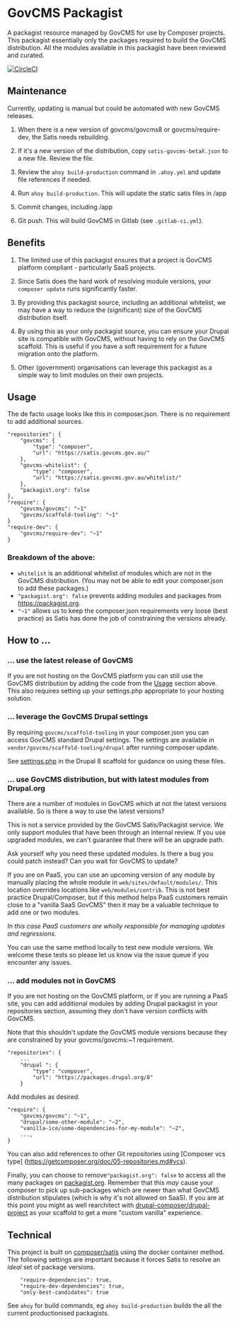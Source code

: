 # GovCMS Packagist

A packagist resource managed by GovCMS for use by Composer projects. This packagist
essentially only the packages required to build the GovCMS distribution.
All the modules available in this packagist have been reviewed and curated.

[![CircleCI](https://circleci.com/gh/govCMS/govcms8lagoon.svg?style=svg)](https://circleci.com/gh/govCMS/govcms8lagoon)

## Maintenance

Currently, updating is manual but could be automated with new GovCMS releases.

1. When there is a new version of govcms/govcms8 or govcms/require-dev, the
Satis needs rebuilding.

2. If it's a new version of the distribution, copy `satis-govcms-betaX.json`
to a new file. Review the file.

3. Review the `ahoy build-production` command in `.ahoy.yml` and update file
references if needed.

4. Run `ahoy build-production`. This will update the static satis files in /app

5. Commit changes, including /app

6. Git push. This will build GovCMS in Gitlab (see `.gitlab-ci.yml`).


## Benefits

1. The limited use of this packagist ensures that a project is GovCMS platform
compliant - particularly SaaS projects.

2. Since Satis does the hard work of resolving module versions, your `composer update`
runs significantly faster.

3. By providing this packagist source, including an additional whitelist, we 
may have a way to reduce the (significant) size of the GovCMS distribution itself.

4. By using this as your only packagist source, you can ensure your Drupal
site is compatible with GovCMS, without having to rely on the GovCMS scaffold.
This is useful if you have a soft requirement for a future migration onto the
platform.

5. Other (government) organisations can leverage this packagist as a simple
way to limit modules on their own projects.


## Usage

The de facto usage looks like this in composer.json. There is no requirement
to add additional sources.

```
"repositories": {
    "govcms": {
        "type": "composer",
        "url": "https://satis.govcms.gov.au/"
    },
    "govcms-whitelist": {
        "type": "composer",
        "url": "https://satis.govcms.gov.au/whitelist/"
    },
    "packagist.org": false
},
"require": {
    "govcms/govcms": "~1"
    "govcms/scaffold-tooling": "~1"
}
"require-dev": {
    "govcms/require-dev": "~1"
}

```

### Breakdown of the above:

* `whitelist` is an additional whitelist of modules which are not in the GovCMS
distribution. (You may not be able to edit your composer.json to add these packages.)
* `"packagist.org": false` prevents adding modules and packages from https://packagist.org.
* `"~1"` allows us to keep the composer.json requirements very loose (best practice) as
Satis has done the job of constraining the versions already.


## How to ...

### ... use the latest release of GovCMS

If you are not hosting on the GovCMS platform you can still use the GovCMS
distribution by adding the code from the [Usage](#usage) section above. This also
requires setting up your settings.php appropriate to your hosting solution.

### ... leverage the GovCMS Drupal settings

By requiring `govcms/scaffold-tooling` in your composer.json you can 
access GovCMS standard Drupal settings. The settings are available in
`vendor/govcms/scaffold-tooling/drupal` after running composer update.

See [settings.php](https://github.com/govCMS/govcms8-scaffold-paas/blob/develop/web/sites/default/settings.php)
in the Drupal 8 scaffold for guidance on using these files.

### ... use GovCMS distribution, but with latest modules from Drupal.org

There are a number of modules in GovCMS which at not the latest
versions available. So is there a way to use the latest versions?

This is not a service provided by the GovCMS Satis/Packagist service. We
only support modules that have been through an internal review. If 
you use upgraded modules, we can't guarantee that there will be an
upgrade path.

Ask yourself why you need these updated modules. Is there a bug you
could patch instead? Can you wait for GovCMS to update?

If you are on PaaS, you can use an upcoming version of any module by manually
placing the whole module in `web/sites/default/modules/`. This location
overrides locations like `web/modules/contrib`. This is not best practice
Drupal/Composer, but if this method helps PaaS customers remain close to a
"vanilla SaaS GovCMS" then it may be a valuable technique to add one or two modules.

*In this case PaaS customers are wholly responsible for managing updates and regressions.*

You can use the same method locally to test new module versions. We welcome
these tests so please let us know via the issue queue if you
encounter any issues.

### ... add modules not in GovCMS

If you are not hosting on the GovCMS platform, or if you are running
a PaaS site, you can add additional modules by adding Drupal packagist
in your repositories section, assuming they don't have version conflicts
with GovCMS.

Note that this shouldn't update the GovCMS module versions
because they are constrained by your govcms/govcms:~1 requirement.

```
"repositories": {
    ...
    "drupal ": {
        "type": "composer",
        "url": "https://packages.drupal.org/8"
    }
```

Add modules as desired.

```
"require": {
    "govcms/govcms": "~1",
    "drupal/some-other-module": "~2",
    "vanilla-ice/some-dependencies-for-my-module": "~2",
    ...,
}
```

You can also add references to other Git repositories using [Composer vcs type]
(https://getcomposer.org/doc/05-repositories.md#vcs).

Finally, you can choose to remove`"packagist.org": false` to access all the many
packages on [packagist.org](https://packagist.org). Remember that this *may* cause your
composer to pick up sub-packages which are newer than what GovCMS distribution stipulates
(which is why it's not allowed on SaaS). If you are at this point you might as well
rearchitect with [drupal-composer/drupal-project](https://github.com/drupal-composer/drupal-project)
as your scaffold to get a more "custom vanilla" experience.


## Technical

This project is built on [composer/satis](https://github.com/composer/satis) using the
docker container method. The following settings are important because it forces Satis
to resolve an *ideal* set of package versions.

```
    "require-dependencies": true,
    "require-dev-dependencies": true,
    "only-best-candidates": true
```

See `ahoy` for build commands, eg `ahoy build-production`
builds the all the current productionised packagists.
